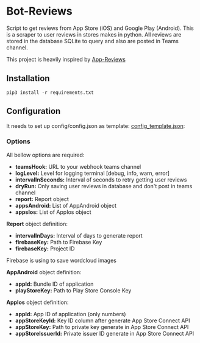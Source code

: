 # Bot-Reviews
Script to get reviews from App Store (iOS) and Google Play (Android). This is a scraper to user reviews in stores makes in python. All reviews are stored in the database SQLite to query and also are posted in Teams channel. 

This project is heavily inspired by [App-Reviews](https://github.com/armanso/app-reviews)

## Installation
    pip3 install -r requirements.txt 

## Configuration
It needs to set up config/config.json as template: [config_template.json](config/config_template.json):

### Options
All bellow options are required: 

-   **teamsHook:**  URL to your webhook teams channel
-   **logLevel:**  Level for logging terminal [debug, info, warn, error] 
-   **intervalInSeconds:**  Interval of seconds to retry getting user reviews
-   **dryRun:** Only saving user reviews in database and don't post in teams channel 
-   **report:** Report object
-   **appsAndroid:**  List of AppAndroid object
-   **appsIos:**  List of AppIos object

**Report** object definition:
-   **intervalInDays:** Interval of days to generate report
-   **firebaseKey:** Path to Firebase Key
-   **firebaseKey:** Project ID

Firebase is using to save wordcloud images

**AppAndroid** object definition:
-   **appId:** Bundle ID of application
-   **playStoreKey:** Path to Play Store Console Key 

**AppIos** object definition:
-   **appId:** App ID of application (only numbers)
-   **appStoreKeyId:** Key ID column after generate App Store Connect API
-   **appStoreKey:** Path to private key generate in App Store Connect API
-   **appStoreIssuerId:** Private issuer ID generate in App Store Connect API

